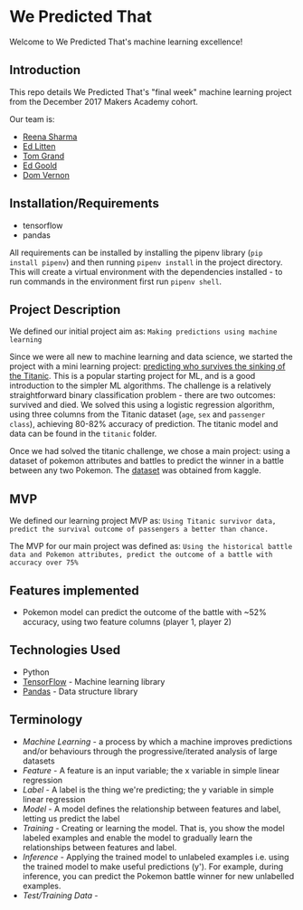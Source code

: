 # We Predicted That

Welcome to We Predicted That's machine learning excellence!

## Introduction

This repo details We Predicted That's "final week" machine learning project from the December 2017 Makers Academy cohort.

Our team is:

 - [Reena  Sharma](https://github.com/reenz)
 - [Ed Litten](https://github.com/ealitten)
 - [Tom Grand](https://github.com/Tagrand)
 - [Ed Goold](https://github.com/Gleoman)
 - [Dom Vernon](https://github.com/domvernon)

## Installation/Requirements

- tensorflow
- pandas

All requirements can be installed by installing the pipenv library (`pip install pipenv`) and then running `pipenv install` in the project directory. This will create a virtual environment with the dependencies installed - to run commands in the environment first run `pipenv shell`.


## Project Description

We defined our initial project aim as: 
```Making predictions using machine learning```

Since we were all new to machine learning and data science, we started the project with a mini learning project: [predicting who survives the sinking of the Titanic](https://www.kaggle.com/c/titanic). This is a popular starting project for ML, and is a good introduction to the simpler ML algorithms. The challenge is a relatively straightforward binary classification problem - there are two outcomes: survived and died. We solved this using a logistic regression algorithm, using three columns from the Titanic dataset (`age`, `sex` and `passenger class`), achieving 80-82% accuracy of prediction. The titanic model and data can be found in the `titanic` folder.

Once we had solved the titanic challenge, we chose a main project: using a dataset of pokemon attributes and battles to predict the winner in a battle between any two Pokemon. The [dataset](https://www.kaggle.com/terminus7/pokemon-challenge) was obtained from kaggle.


## MVP

We defined our learning project MVP as:
```Using Titanic survivor data, predict the survival outcome of passengers a better than chance.```

The MVP for our main project was defined as:
```Using the historical battle data and Pokemon attributes, predict the outcome of a battle with accuracy over 75%```

## Features implemented

- Pokemon model can predict the outcome of the battle with ~52% accuracy, using two feature columns (player 1, player 2)


## Technologies Used

 - Python
 - [TensorFlow](https://www.tensorflow.org) - Machine learning library
 - [Pandas](https://pandas.pydata.org) - Data structure library


## Terminology

 - _Machine Learning_ - a process by which a machine improves predictions and/or behaviours through the progressive/iterated analysis of large datasets
 - _Feature_ - A feature is an input variable; the x variable in simple linear regression
 - _Label_ - A label is the thing we're predicting; the y variable in simple linear regression
 - _Model_ - A model defines the relationship between features and label, letting us predict the label
 - _Training_ - Creating or learning the model. That is, you show the model labeled examples and enable the model to gradually learn the relationships between features and label.
- _Inference_ - Applying the trained model to unlabeled examples i.e. using the trained model to make useful predictions (y'). For example, during inference, you can predict the Pokemon battle winner for new unlabelled examples.
 - _Test/Training Data_ - 
